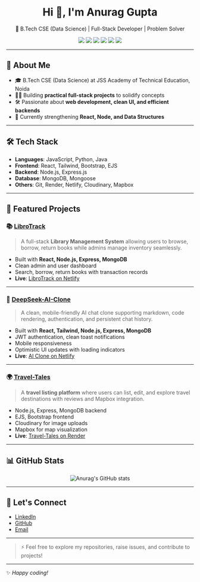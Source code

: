 <h1 align="center">Hi 👋, I'm Anurag Gupta</h1>
<p align="center">
  🚀 B.Tech CSE (Data Science) | Full-Stack Developer | Problem Solver
</p>

<p align="center">
  <img src="https://img.shields.io/badge/React-20232A?style=for-the-badge&logo=react&logoColor=61DAFB" />
  <img src="https://img.shields.io/badge/Node.js-339933?style=for-the-badge&logo=nodedotjs&logoColor=white" />
  <img src="https://img.shields.io/badge/Express.js-000000?style=for-the-badge&logo=express&logoColor=white" />
  <img src="https://img.shields.io/badge/MongoDB-4EA94B?style=for-the-badge&logo=mongodb&logoColor=white" />
  <img src="https://img.shields.io/badge/Tailwind_CSS-38B2AC?style=for-the-badge&logo=tailwind-css&logoColor=white" />
  <img src="https://img.shields.io/badge/Bootstrap-563D7C?style=for-the-badge&logo=bootstrap&logoColor=white" />
</p>

---

## 🚀 About Me

- 🎓 B.Tech CSE (Data Science) at JSS Academy of Technical Education, Noida
- 👨‍💻 Building **practical full-stack projects** to solidify concepts
- 🛠️ Passionate about **web development, clean UI, and efficient backends**
- 🌱 Currently strengthening **React, Node, and Data Structures**

---

## 🛠️ Tech Stack

- **Languages**: JavaScript, Python, Java
- **Frontend**: React, Tailwind, Bootstrap, EJS
- **Backend**: Node.js, Express.js
- **Database**: MongoDB, Mongoose
- **Others**: Git, Render, Netlify, Cloudinary, Mapbox

---

## 🌟 Featured Projects

### 📚 **[LibroTrack](https://github.com/Anurag888000/LibroTrack)**

> A full-stack **Library Management System** allowing users to browse, borrow, return books while admins manage inventory seamlessly.

- Built with **React, Node.js, Express, MongoDB**
- Clean admin and user dashboard
- Search, borrow, return books with transaction records
- **Live**: [LibroTrack on Netlify](https://libro-track.netlify.app/)

---

### 🤖 **[DeepSeek-AI-Clone](https://github.com/Anurag888000/DeepSeek-AI-Clone)**

> A clean, mobile-friendly AI chat clone supporting markdown, code rendering, authentication, and persistent chat history.

- Built with **React, Tailwind, Node.js, Express, MongoDB**
- JWT authentication, clean toast notifications
- Mobile responsiveness
- Optimistic UI updates with loading indicators
- **Live**: [AI Clone on Netlify](https://deepseek-ai-clone.netlify.app/)

---

### 🌍 **[Travel-Tales](https://github.com/Anurag888000/Travel-Tales)**

> A **travel listing platform** where users can list, edit, and explore travel destinations with reviews and Mapbox integration.

- Node.js, Express, MongoDB backend
- EJS, Bootstrap frontend
- Cloudinary for image uploads
- Mapbox for map visualization
- **Live**: [Travel-Tales on Render](https://travel-tales-vh6r.onrender.com/)

---

## 📊 GitHub Stats

<p align="center">
  <img src="https://github-readme-stats.vercel.app/api?username=Anurag888000&show_icons=true&theme=radical" alt="Anurag's GitHub stats" />
</p>

---

## 🤝 Let's Connect

- [LinkedIn](https://www.linkedin.com/in/anurag-gupta-b566a224b/)
- [GitHub](https://github.com/Anurag888000)
- [Email](hAshish888000@gmail.com)

---

> ⚡ Feel free to explore my repositories, raise issues, and contribute to projects!

---


✨ *Happy coding!*

